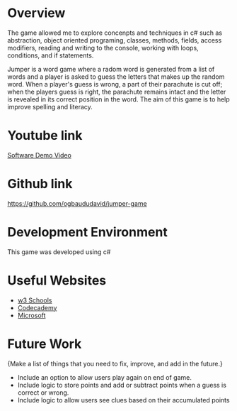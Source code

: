 # Overview
The game allowed me to explore concenpts and techniques in c# such as abstraction, object oriented programing, classes, methods, fields, access modifiers, reading and writing to the console, working with loops, conditions, and if statements.

Jumper is a word game where a radom word is generated from a list of words and a player is asked to guess the letters that makes
up the random word. When a player's guess is wrong, a part of their parachute is cut off; when the players guess is right, the parachute remains
intact and the letter is revealed in its correct position in the word. The aim of this game is to help improve spelling and literacy.

# Youtube link
[Software Demo Video](https://youtu.be/ktGhQAom-lo)

# Github link
https://github.com/ogbaududavid/jumper-game

# Development Environment
This game was developed using c#

# Useful Websites
- [w3 Schools](https://w3schools.com)
- [Codecademy](https://www.codecademy.com)
- [Microsoft](https://dotnet.microsoft.com/en-us/learn/csharp)

# Future Work

{Make a list of things that you need to fix, improve, and add in the future.}

- Include an option to allow users play again on end of game.
- Include logic to store points and add or subtract points when a guess is correct or wrong.
- Include logic to allow users see clues based on their accumulated points